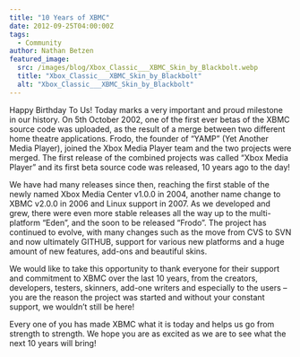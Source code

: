 ```yaml
---
title: "10 Years of XBMC"
date: 2012-09-25T04:00:00Z
tags:
  - Community
author: Nathan Betzen
featured_image:
  src: /images/blog/Xbox_Classic___XBMC_Skin_by_Blackbolt.webp
  title: "Xbox_Classic___XBMC_Skin_by_Blackbolt"
  alt: "Xbox_Classic___XBMC_Skin_by_Blackbolt"
---
```


Happy Birthday To Us! Today marks a very important and proud milestone in our history. On 5th October 2002, one of the first ever betas of the XBMC source code was uploaded, as the result of a merge between two different home theatre applications. Frodo, the founder of “YAMP” (Yet Another Media Player), joined the Xbox Media Player team and the two projects were merged. The first release of the combined projects was called “Xbox Media Player” and its first beta source code was released, 10 years ago to the day!

We have had many releases since then, reaching the first stable of the newly named Xbox Media Center v1.0.0 in 2004, another name change to XBMC v2.0.0 in 2006 and Linux support in 2007. As we developed and grew, there were even more stable releases all the way up to the multi-platform “Eden”, and the soon to be released “Frodo”. The project has continued to evolve, with many changes such as the move from CVS to SVN and now ultimately GITHUB, support for various new platforms and a huge amount of new features, add-ons and beautiful skins.

We would like to take this opportunity to thank everyone for their support and commitment to XBMC over the last 10 years, from the creators, developers, testers, skinners, add-one writers and especially to the users – you are the reason the project was started and without your constant support, we wouldn’t still be here!

Every one of you has made XBMC what it is today and helps us go from strength to strength. We hope you are as excited as we are to see what the next 10 years will bring!
